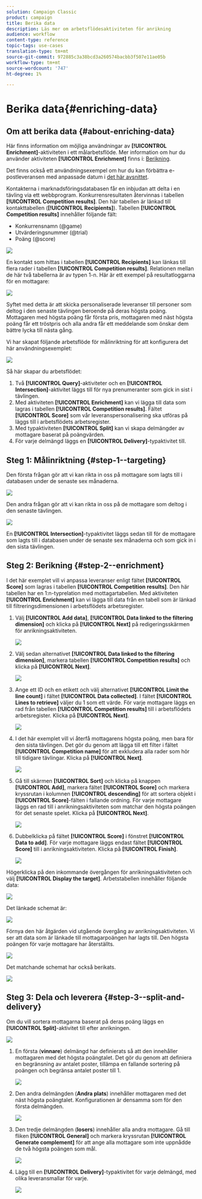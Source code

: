 ```yaml
---
solution: Campaign Classic
product: campaign
title: Berika data
description: Läs mer om arbetsflödesaktiviteten för anrikning
audience: workflow
content-type: reference
topic-tags: use-cases
translation-type: tm+mt
source-git-commit: 972885c3a38bcd3a260574bacbb3f507e11ae05b
workflow-type: tm+mt
source-wordcount: '747'
ht-degree: 1%

---
```



# Berika data{#enriching-data}

## Om att berika data {#about-enriching-data}

Här finns information om möjliga användningar av **[!UICONTROL Enrichment]**-aktiviteten i ett målarbetsflöde. Mer information om hur du använder aktiviteten **[!UICONTROL Enrichment]** finns i: [Berikning](../../workflow/using/enrichment.md).

Det finns också ett användningsexempel om hur du kan förbättra e-postleveransen med anpassade datum i [det här avsnittet](../../workflow/using/email-enrichment-with-custom-date-fields.md).

Kontakterna i marknadsföringsdatabasen får en inbjudan att delta i en tävling via ett webbprogram. Konkurrensresultaten återvinnas i tabellen **[!UICONTROL Competition results]**. Den här tabellen är länkad till kontakttabellen (**[!UICONTROL Recipients]**). Tabellen **[!UICONTROL Competition results]** innehåller följande fält:

* Konkurrensnamn (@game)
* Utvärderingsnummer (@trial)
* Poäng (@score)

![](assets/uc1_enrich_1.png)

En kontakt som hittas i tabellen **[!UICONTROL Recipients]** kan länkas till flera rader i tabellen **[!UICONTROL Competition results]**. Relationen mellan de här två tabellerna är av typen 1-n. Här är ett exempel på resultatloggarna för en mottagare:

![](assets/uc1_enrich_2.png)

Syftet med detta är att skicka personaliserade leveranser till personer som deltog i den senaste tävlingen beroende på deras högsta poäng. Mottagaren med högsta poäng får första pris, mottagaren med näst högsta poäng får ett tröstpris och alla andra får ett meddelande som önskar dem bättre lycka till nästa gång.

Vi har skapat följande arbetsflöde för målinriktning för att konfigurera det här användningsexemplet:

![](assets/uc1_enrich_3.png)

Så här skapar du arbetsflödet:

1. Två **[!UICONTROL Query]**-aktiviteter och en **[!UICONTROL Intersection]**-aktivitet läggs till för nya prenumeranter som gick in sist i tävlingen.
1. Med aktiviteten **[!UICONTROL Enrichment]** kan vi lägga till data som lagras i tabellen **[!UICONTROL Competition results]**. Fältet **[!UICONTROL Score]** som vår leveranspersonalisering ska utföras på läggs till i arbetsflödets arbetsregister.
1. Med typaktiviteten **[!UICONTROL Split]** kan vi skapa delmängder av mottagare baserat på poängvärden.
1. För varje delmängd läggs en **[!UICONTROL Delivery]**-typaktivitet till.

## Steg 1: Målinriktning {#step-1--targeting}

Den första frågan gör att vi kan rikta in oss på mottagare som lagts till i databasen under de senaste sex månaderna.

![](assets/uc1_enrich_4.png)

Den andra frågan gör att vi kan rikta in oss på de mottagare som deltog i den senaste tävlingen.

![](assets/uc1_enrich_5.png)

En **[!UICONTROL Intersection]**-typaktivitet läggs sedan till för de mottagare som lagts till i databasen under de senaste sex månaderna och som gick in i den sista tävlingen.

## Steg 2: Berikning {#step-2--enrichment}

I det här exemplet vill vi anpassa leveranser enligt fältet **[!UICONTROL Score]** som lagras i tabellen **[!UICONTROL Competition results]**. Den här tabellen har en 1:n-typrelation med mottagartabellen. Med aktiviteten **[!UICONTROL Enrichment]** kan vi lägga till data från en tabell som är länkad till filtreringsdimensionen i arbetsflödets arbetsregister.

1. Välj **[!UICONTROL Add data]**, **[!UICONTROL Data linked to the filtering dimension]** och klicka på **[!UICONTROL Next]** på redigeringsskärmen för anrikningsaktiviteten.

   ![](assets/uc1_enrich_6.png)

1. Välj sedan alternativet **[!UICONTROL Data linked to the filtering dimension]**, markera tabellen **[!UICONTROL Competition results]** och klicka på **[!UICONTROL Next]**.

   ![](assets/uc1_enrich_7.png)

1. Ange ett ID och en etikett och välj alternativet **[!UICONTROL Limit the line count]** i fältet **[!UICONTROL Data collected]**. I fältet **[!UICONTROL Lines to retrieve]** väljer du 1 som ett värde. För varje mottagare läggs en rad från tabellen **[!UICONTROL Competition results]** till i arbetsflödets arbetsregister. Klicka på **[!UICONTROL Next]**.

   ![](assets/uc1_enrich_8.png)

1. I det här exemplet vill vi återfå mottagarens högsta poäng, men bara för den sista tävlingen. Det gör du genom att lägga till ett filter i fältet **[!UICONTROL Competition name]** för att exkludera alla rader som hör till tidigare tävlingar. Klicka på **[!UICONTROL Next]**.

   ![](assets/uc1_enrich_9.png)

1. Gå till skärmen **[!UICONTROL Sort]** och klicka på knappen **[!UICONTROL Add]**, markera fältet **[!UICONTROL Score]** och markera kryssrutan i kolumnen **[!UICONTROL descending]** för att sortera objekt i **[!UICONTROL Score]**-fälten i fallande ordning. För varje mottagare läggs en rad till i anrikningsaktiviteten som matchar den högsta poängen för det senaste spelet. Klicka på **[!UICONTROL Next]**.

   ![](assets/uc1_enrich_10.png)

1. Dubbelklicka på fältet **[!UICONTROL Score]** i fönstret **[!UICONTROL Data to add]**. För varje mottagare läggs endast fältet **[!UICONTROL Score]** till i anrikningsaktiviteten. Klicka på **[!UICONTROL Finish]**.

   ![](assets/uc1_enrich_11.png)

Högerklicka på den inkommande övergången för anrikningsaktiviteten och välj **[!UICONTROL Display the target]**. Arbetstabellen innehåller följande data:

![](assets/uc1_enrich_13.png)

Det länkade schemat är:

![](assets/uc1_enrich_15.png)

Förnya den här åtgärden vid utgående övergång av anrikningsaktiviteten. Vi ser att data som är länkade till mottagarpoängen har lagts till. Den högsta poängen för varje mottagare har återställts.

![](assets/uc1_enrich_12.png)

Det matchande schemat har också berikats.

![](assets/uc1_enrich_14.png)

## Steg 3: Dela och leverera {#step-3--split-and-delivery}

Om du vill sortera mottagarna baserat på deras poäng läggs en **[!UICONTROL Split]**-aktivitet till efter anrikningen.

![](assets/uc1_enrich_18.png)

1. En första (**vinnare**) delmängd har definierats så att den innehåller mottagaren med det högsta poängtalet. Det gör du genom att definiera en begränsning av antalet poster, tillämpa en fallande sortering på poängen och begränsa antalet poster till 1.

   ![](assets/uc1_enrich_16.png)

1. Den andra delmängden (**Andra plats**) innehåller mottagaren med det näst högsta poängtalet. Konfigurationen är densamma som för den första delmängden.

   ![](assets/uc1_enrich_17.png)

1. Den tredje delmängden (**losers**) innehåller alla andra mottagare. Gå till fliken **[!UICONTROL General]** och markera kryssrutan **[!UICONTROL Generate complement]** för att ange alla mottagare som inte uppnådde de två högsta poängen som mål.

   ![](assets/uc1_enrich_19.png)

1. Lägg till en **[!UICONTROL Delivery]**-typaktivitet för varje delmängd, med olika leveransmallar för varje.

   ![](assets/uc1_enrich_20.png)

